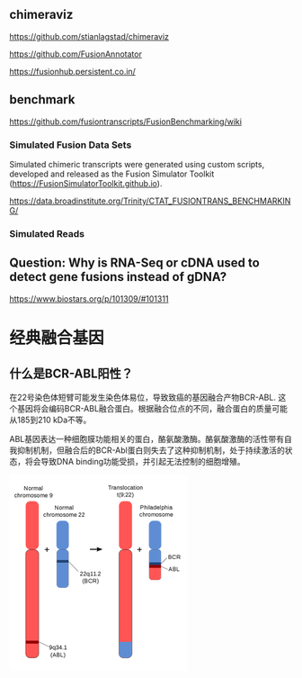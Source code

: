 ## chimeraviz
https://github.com/stianlagstad/chimeraviz


https://github.com/FusionAnnotator

https://fusionhub.persistent.co.in/

## benchmark
https://github.com/fusiontranscripts/FusionBenchmarking/wiki

### Simulated Fusion Data Sets
Simulated chimeric transcripts were generated using custom scripts, developed and released as the Fusion Simulator Toolkit (https://FusionSimulatorToolkit.github.io).

https://data.broadinstitute.org/Trinity/CTAT_FUSIONTRANS_BENCHMARKING/

### Simulated Reads

## Question: Why is RNA-Seq or cDNA used to detect gene fusions instead of gDNA?
https://www.biostars.org/p/101309/#101311

# 经典融合基因
## 什么是BCR-ABL阳性？
在22号染色体短臂可能发生染色体易位，导致致癌的基因融合产物BCR-ABL. 这个基因将会编码BCR-ABL融合蛋白。根据融合位点的不同，融合蛋白的质量可能从185到210 kDa不等。

ABL基因表达一种细胞膜功能相关的蛋白，酪氨酸激酶。酪氨酸激酶的活性带有自我抑制机制，但融合后的BCR-Abl蛋白则失去了这种抑制机制，处于持续激活的状态，将会导致DNA binding功能受损，并引起无法控制的细胞增殖。

![](pics/20200720.png)